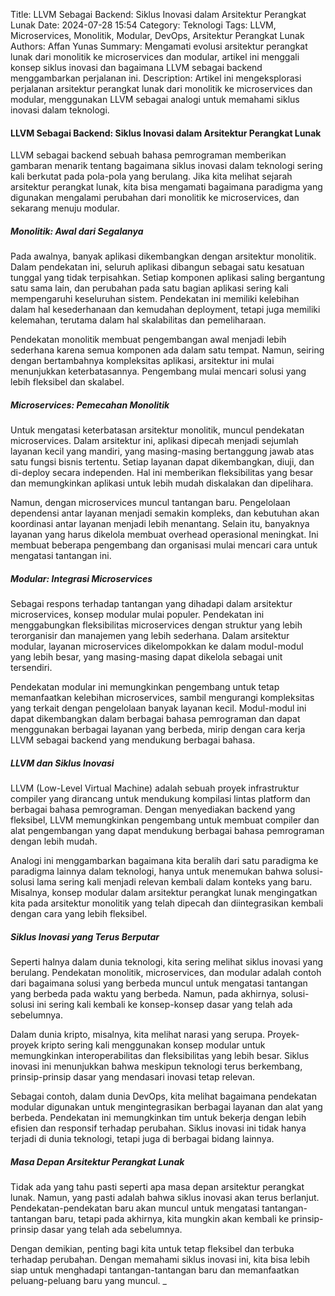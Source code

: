 Title: LLVM Sebagai Backend: Siklus Inovasi dalam Arsitektur Perangkat Lunak
Date: 2024-07-28 15:54
Category: Teknologi
Tags: LLVM, Microservices, Monolitik, Modular, DevOps, Arsitektur Perangkat Lunak
Authors: Affan Yunas
Summary: Mengamati evolusi arsitektur perangkat lunak dari monolitik ke microservices dan modular, artikel ini menggali konsep siklus inovasi dan bagaimana LLVM sebagai backend menggambarkan perjalanan ini.
Description: Artikel ini mengeksplorasi perjalanan arsitektur perangkat lunak dari monolitik ke microservices dan modular, menggunakan LLVM sebagai analogi untuk memahami siklus inovasi dalam teknologi.

#### LLVM Sebagai Backend: Siklus Inovasi dalam Arsitektur Perangkat Lunak

LLVM sebagai backend sebuah bahasa pemrograman memberikan gambaran menarik tentang bagaimana siklus inovasi dalam teknologi sering kali berkutat pada pola-pola yang berulang. Jika kita melihat sejarah arsitektur perangkat lunak, kita bisa mengamati bagaimana paradigma yang digunakan mengalami perubahan dari monolitik ke microservices, dan sekarang menuju modular.

##### Monolitik: Awal dari Segalanya

Pada awalnya, banyak aplikasi dikembangkan dengan arsitektur monolitik. Dalam pendekatan ini, seluruh aplikasi dibangun sebagai satu kesatuan tunggal yang tidak terpisahkan. Setiap komponen aplikasi saling bergantung satu sama lain, dan perubahan pada satu bagian aplikasi sering kali mempengaruhi keseluruhan sistem. Pendekatan ini memiliki kelebihan dalam hal kesederhanaan dan kemudahan deployment, tetapi juga memiliki kelemahan, terutama dalam hal skalabilitas dan pemeliharaan.

Pendekatan monolitik membuat pengembangan awal menjadi lebih sederhana karena semua komponen ada dalam satu tempat. Namun, seiring dengan bertambahnya kompleksitas aplikasi, arsitektur ini mulai menunjukkan keterbatasannya. Pengembang mulai mencari solusi yang lebih fleksibel dan skalabel.

##### Microservices: Pemecahan Monolitik

Untuk mengatasi keterbatasan arsitektur monolitik, muncul pendekatan microservices. Dalam arsitektur ini, aplikasi dipecah menjadi sejumlah layanan kecil yang mandiri, yang masing-masing bertanggung jawab atas satu fungsi bisnis tertentu. Setiap layanan dapat dikembangkan, diuji, dan di-deploy secara independen. Hal ini memberikan fleksibilitas yang besar dan memungkinkan aplikasi untuk lebih mudah diskalakan dan dipelihara.

Namun, dengan microservices muncul tantangan baru. Pengelolaan dependensi antar layanan menjadi semakin kompleks, dan kebutuhan akan koordinasi antar layanan menjadi lebih menantang. Selain itu, banyaknya layanan yang harus dikelola membuat overhead operasional meningkat. Ini membuat beberapa pengembang dan organisasi mulai mencari cara untuk mengatasi tantangan ini.

##### Modular: Integrasi Microservices

Sebagai respons terhadap tantangan yang dihadapi dalam arsitektur microservices, konsep modular mulai populer. Pendekatan ini menggabungkan fleksibilitas microservices dengan struktur yang lebih terorganisir dan manajemen yang lebih sederhana. Dalam arsitektur modular, layanan microservices dikelompokkan ke dalam modul-modul yang lebih besar, yang masing-masing dapat dikelola sebagai unit tersendiri.

Pendekatan modular ini memungkinkan pengembang untuk tetap memanfaatkan kelebihan microservices, sambil mengurangi kompleksitas yang terkait dengan pengelolaan banyak layanan kecil. Modul-modul ini dapat dikembangkan dalam berbagai bahasa pemrograman dan dapat menggunakan berbagai layanan yang berbeda, mirip dengan cara kerja LLVM sebagai backend yang mendukung berbagai bahasa.

##### LLVM dan Siklus Inovasi

LLVM (Low-Level Virtual Machine) adalah sebuah proyek infrastruktur compiler yang dirancang untuk mendukung kompilasi lintas platform dan berbagai bahasa pemrograman. Dengan menyediakan backend yang fleksibel, LLVM memungkinkan pengembang untuk membuat compiler dan alat pengembangan yang dapat mendukung berbagai bahasa pemrograman dengan lebih mudah.

Analogi ini menggambarkan bagaimana kita beralih dari satu paradigma ke paradigma lainnya dalam teknologi, hanya untuk menemukan bahwa solusi-solusi lama sering kali menjadi relevan kembali dalam konteks yang baru. Misalnya, konsep modular dalam arsitektur perangkat lunak mengingatkan kita pada arsitektur monolitik yang telah dipecah dan diintegrasikan kembali dengan cara yang lebih fleksibel.

##### Siklus Inovasi yang Terus Berputar

Seperti halnya dalam dunia teknologi, kita sering melihat siklus inovasi yang berulang. Pendekatan monolitik, microservices, dan modular adalah contoh dari bagaimana solusi yang berbeda muncul untuk mengatasi tantangan yang berbeda pada waktu yang berbeda. Namun, pada akhirnya, solusi-solusi ini sering kali kembali ke konsep-konsep dasar yang telah ada sebelumnya.

Dalam dunia kripto, misalnya, kita melihat narasi yang serupa. Proyek-proyek kripto sering kali menggunakan konsep modular untuk memungkinkan interoperabilitas dan fleksibilitas yang lebih besar. Siklus inovasi ini menunjukkan bahwa meskipun teknologi terus berkembang, prinsip-prinsip dasar yang mendasari inovasi tetap relevan.

Sebagai contoh, dalam dunia DevOps, kita melihat bagaimana pendekatan modular digunakan untuk mengintegrasikan berbagai layanan dan alat yang berbeda. Pendekatan ini memungkinkan tim untuk bekerja dengan lebih efisien dan responsif terhadap perubahan. Siklus inovasi ini tidak hanya terjadi di dunia teknologi, tetapi juga di berbagai bidang lainnya.

##### Masa Depan Arsitektur Perangkat Lunak

Tidak ada yang tahu pasti seperti apa masa depan arsitektur perangkat lunak. Namun, yang pasti adalah bahwa siklus inovasi akan terus berlanjut. Pendekatan-pendekatan baru akan muncul untuk mengatasi tantangan-tantangan baru, tetapi pada akhirnya, kita mungkin akan kembali ke prinsip-prinsip dasar yang telah ada sebelumnya.

Dengan demikian, penting bagi kita untuk tetap fleksibel dan terbuka terhadap perubahan. Dengan memahami siklus inovasi ini, kita bisa lebih siap untuk menghadapi tantangan-tantangan baru dan memanfaatkan peluang-peluang baru yang muncul.
_
